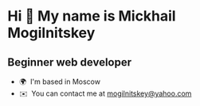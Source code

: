 Hi 👋 My name is Mickhail Mogilnitskey
======================================

Beginner web developer
----------------------

*   🌍  I'm based in Moscow
*   ✉️  You can contact me at [mogilnitskey@yahoo.com](mailto:mogilnitskey@yahoo.com)
